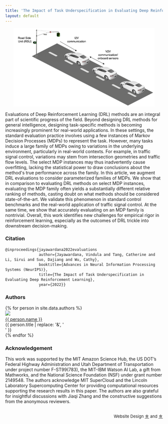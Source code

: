 ```yaml
---
title: 'The Impact of Task Underspecification in Evaluating Deep Reinforcement Learning'
layout: default
---
```


<p align="center">
    <img src="images/intro.png" alt="Image" width="450" height="250" />
</p>

Evaluations of Deep Reinforcement Learning (DRL) methods are an integral part of scientific progress of the field. Beyond designing DRL methods for general intelligence, designing task-specific methods is becoming increasingly prominent for real-world applications. In these settings, the standard evaluation practice involves using a few instances of Markov Decision Processes (MDPs) to represent the task. However, many tasks induce a large family of MDPs owing to variations in the underlying environment, particularly in real-world contexts. For example, in traffic signal control, variations may stem from intersection geometries and traffic flow levels. The select MDP instances may thus inadvertently cause overfitting, lacking the statistical power to draw conclusions about the method's true performance across the family. In this article, we augment DRL evaluations to consider parameterized families of MDPs. We show that in comparison to evaluating DRL methods on select MDP instances, evaluating the MDP family often yields a substantially different relative ranking of methods, casting doubt on what methods should be considered state-of-the-art. We validate this phenomenon in standard control benchmarks and the real-world application of traffic signal control. At the same time, we show that accurately evaluating on an MDP family is nontrivial. Overall, this work identifies new challenges for empirical rigor in reinforcement learning, especially as the outcomes of DRL trickle into downstream decision-making.

### Citation

```
@inproceedings{jayawardana2022evaluations
               author={Jayawardana, Vindula and Tang, Catherine and Li, Sirui and Suo, Dajiang and Wu, Cathy}, 
               booktitle={Advances in Neural Information Processing Systems (NeurIPS)}, 
               title={The Impact of Task Underspecification in Evaluating Deep Reinforcement Learning}, 
               year={2022}}
```

### Authors 

<div style="text-align: left;">
{% for person in site.data.authors %}
<div class="person">
  <img src="{{ person.image }}" width=140 /><br>
  <a href="{{ person.url | relative_url }}">{{ person.name }}</a><br>
  <span>{{ person.title | replace: '&', '<br>' }}</span>
</div>
{% endfor %}

</div>

### Acknowledgement

This work was supported by the MIT Amazon Science Hub, the US DOT’s Federal Highway Administration and Utah Department of Transportation under project number F-ST99(783), the MIT-IBM Watson AI Lab, a gift from Mathworks, and the National Science Foundation (NSF) under grant number 2149548. The authors acknowledge MIT SuperCloud and the Lincoln Laboratory Supercomputing Center for providing computational resources supporting the research results in this paper. The authors are also grateful for insightful discussions with Jiaqi Zhang and the constructive suggestions from the anonymous reviewers.
<br><br>


<p style="text-align:right;font-size:small;">
    Website Design <a href="https://github.com/pages-themes/cayman"><span>&#9734;</span></a> and <a href="https://github.com/agarwl/rliable"><span>&#9734;</span></a>
</p>